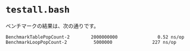 # `testall.bash`

ベンチマークの結果は、次の通りです。

```
BenchmarkTablePopCount-2        2000000000               0.52 ns/op
BenchmarkLoopPopCount-2          5000000               227 ns/op
```

